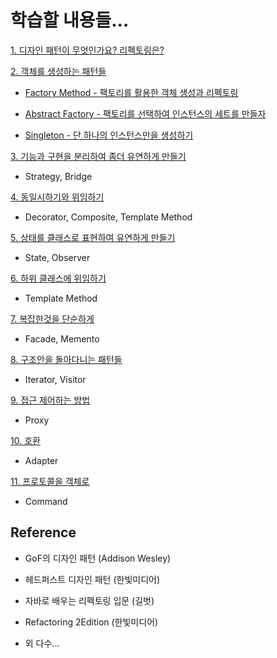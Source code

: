 # 학습할 내용들...

[1. 디자인 패턴이 무엇인가요? 리펙토링은?](https://gitlab.com/k3144/designpattern/-/blob/main/ch01/README.md)

[2. 객체를 생성하는 패턴들](https://gitlab.com/k3144/designpattern/-/blob/main/ch02/README.md)

  - [Factory Method - 팩토리를 활용한 객체 생성과 리펙토링](https://gitlab.com/k3144/designpattern/-/blob/main/ch02/02-01/README.md) 
  
  - [Abstract Factory - 팩토리를 선택하여 인스턴스의 세트를 만들자](https://gitlab.com/k3144/designpattern/-/blob/main/ch02/02-02/README.md) 
  
  - [Singleton - 단 하나의 인스턴스만을 생성하기](https://gitlab.com/k3144/designpattern/-/blob/main/ch02/02-03/README.md)

[3. 기능과 구현을 분리하여 좀더 유연하게 만들기](https://gitlab.com/k3144/designpattern/-/blob/main/ch03/README.md)

  - Strategy, Bridge

[4. 동일시하기와 위임하기](https://gitlab.com/k3144/designpattern/-/blob/main/ch04/README.md)
  
  - Decorator, Composite, Template Method

[5. 상태를 클래스로 표현하여 유연하게 만들기](https://gitlab.com/k3144/designpattern/-/blob/main/ch05/README.md)

  - State, Observer

[6. 하위 클래스에 위임하기](https://gitlab.com/k3144/designpattern/-/blob/main/ch06/README.md)

  - Template Method

[7. 복잡한것을 단순하게](https://gitlab.com/k3144/designpattern/-/blob/main/ch07/README.md)

  - Facade, Memento 

[8. 구조안을 돌아다니는 패턴들](https://gitlab.com/k3144/designpattern/-/blob/main/ch08/README.md)

  - Iterator, Visitor

[9. 접근 제어하는 방법](https://gitlab.com/k3144/designpattern/-/blob/main/ch09/README.md)

  - Proxy
  
[10. 호환](https://gitlab.com/k3144/designpattern/-/blob/main/ch10/README.md)

  - Adapter

[11. 프로토콜을 객체로](https://gitlab.com/k3144/designpattern/-/blob/main/ch11/README.md)

  - Command


## Reference

 - GoF의 디자인 패턴 (Addison Wesley)

 - 헤드퍼스트 디자인 패턴 (한빛미디어) 
 
 - 자바로 배우는 리펙토링 입문 (길벗)

 - Refactoring 2Edition (한빛미디어)

 - 외 다수...
 

